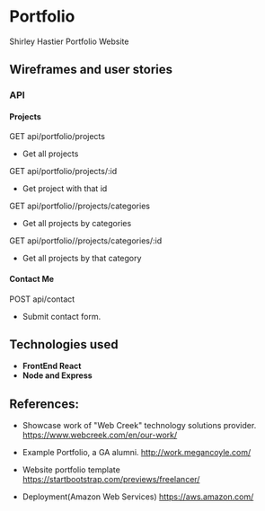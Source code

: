 # Portfolio
Shirley Hastier Portfolio Website

## Wireframes and user stories
### API
#### Projects
GET api/portfolio/projects
- Get all projects

GET api/portfolio/projects/:id
- Get project with that id

GET api/portfolio//projects/categories
- Get all projects by categories

GET api/portfolio//projects/categories/:id
- Get all projects by that category

#### Contact Me
POST api/contact
- Submit contact form.

## Technologies used
- **FrontEnd React**
- **Node and Express**

## References:
- Showcase work of "Web Creek" technology solutions provider.
https://www.webcreek.com/en/our-work/ 

- Example Portfolio, a GA alumni.
http://work.megancoyle.com/

- Website portfolio template 
https://startbootstrap.com/previews/freelancer/

- Deployment(Amazon Web Services)
https://aws.amazon.com/
